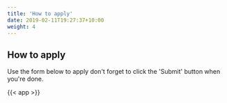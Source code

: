 ```yaml
---
title: 'How to apply'
date: 2019-02-11T19:27:37+10:00
weight: 4
---
```


## How to apply

Use the form below to apply don't forget to click the 'Submit' button when you're done.

{{< app >}}
